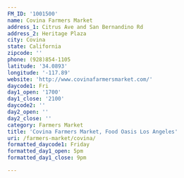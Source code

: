 ```yaml
---
FM_ID: '1001500'
name: Covina Farmers Market
address_1: Citrus Ave and San Bernandino Rd
address_2: Heritage Plaza
city: Covina
state: California
zipcode: ''
phone: (928)854-1105
latitude: '34.0893'
longitude: '-117.89'
website: 'http://www.covinafarmersmarket.com/'
daycode1: Fri
day1_open: '1700'
day1_close: '2100'
daycode2: ''
day2_open: ''
day2_close: ''
category: Farmers Market
title: 'Covina Farmers Market, Food Oasis Los Angeles'
uri: /farmers-market/covina/
formatted_daycode1: Friday
formatted_day1_open: 5pm
formatted_day1_close: 9pm

---
```

